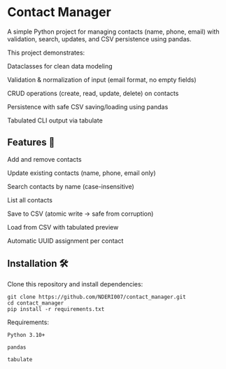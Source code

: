 # Contact Manager

A simple Python project for managing contacts (name, phone, email) with validation, search, updates, and CSV persistence using pandas.

This project demonstrates:

Dataclasses for clean data modeling

Validation & normalization of input (email format, no empty fields)

CRUD operations (create, read, update, delete) on contacts

Persistence with safe CSV saving/loading using pandas

Tabulated CLI output via tabulate

## Features 🚀

Add and remove contacts

Update existing contacts (name, phone, email only)

Search contacts by name (case-insensitive)

List all contacts

Save to CSV (atomic write → safe from corruption)

Load from CSV with tabulated preview

Automatic UUID assignment per contact

## Installation 🛠

Clone this repository and install dependencies:

```
git clone https://github.com/NDERI007/contact_manager.git
cd contact_manager
pip install -r requirements.txt
```

Requirements:

```
Python 3.10+

pandas

tabulate
```
